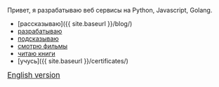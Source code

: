Привет, я разрабатываю веб сервисы на Python, Javascript, Golang.

- [рассказываю]({{ site.baseurl }}/blog/)
- [разрабатываю](https://github.com/st4lk)
- [подсказываю](https://stackoverflow.com/users/821594/stalk)
- [смотрю фильмы](https://www.kinopoisk.ru/user/13879508/comments/)
- [читаю книги](https://www.livelib.ru/reader/st4lk/read)
- [учусь]({{ site.baseurl }}/certificates/)

<a style="font-size: 1.2em" href="/en/">English version</a>
